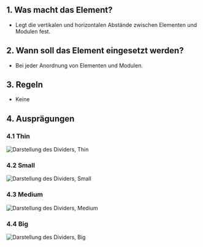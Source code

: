 ## 1. Was macht das Element?
*   Legt die vertikalen und horizontalen Abstände zwischen Elementen und Modulen fest.

## 2. Wann soll das Element eingesetzt werden?
*   Bei jeder Anordnung von Elementen und Modulen.

## 3. Regeln
*   Keine

## 4. Ausprägungen

### 4.1 Thin
![Darstellung des Dividers, Thin](https://raw.githubusercontent.com/sbb-design-systems/design-system-mobile-documentation/master/documentation/elements/divider/images/ME05_Thin.png 'class: image')

### 4.2 Small
![Darstellung des Dividers, Small](https://raw.githubusercontent.com/sbb-design-systems/design-system-mobile-documentation/master/documentation/elements/divider/images/ME05_Small.png 'class: image')

### 4.3 Medium
![Darstellung des Dividers, Medium](https://raw.githubusercontent.com/sbb-design-systems/design-system-mobile-documentation/master/documentation/elements/divider/images/ME05_Medium.png 'class: image')

### 4.4 Big
![Darstellung des Dividers, Big](https://raw.githubusercontent.com/sbb-design-systems/design-system-mobile-documentation/master/documentation/elements/divider/images/ME05_Big.png 'class: image')